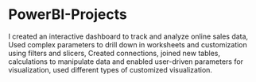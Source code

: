 # PowerBI-Projects
I created an interactive dashboard to track and analyze online sales data, Used complex parameters to drill down in worksheets and customization using filters and slicers, Created connections, joined new tables, calculations to manipulate data and enabled user-driven parameters for visualization, used different types of customized visualization.
